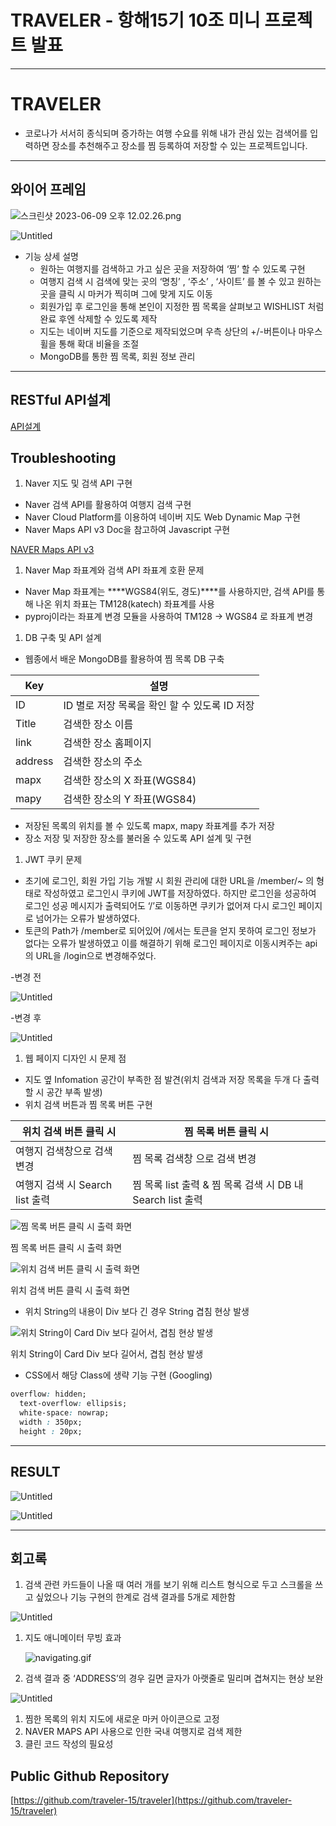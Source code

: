 # TRAVELER - 항해15기 10조 미니 프로젝트 발표

---

# **TRAVELER**

- 코로나가 서서히 종식되며 증가하는 여행 수요를 위해 내가 관심 있는 검색어를 입력하면 장소를 추천해주고 장소를 찜 등록하여 저장할 수 있는 프로젝트입니다.

---

## 와이어 프레임

![스크린샷 2023-06-09 오후 12.02.26.png](%25E1%2584%2589%25E1%2585%25B3%25E1%2584%258F%25E1%2585%25B3%25E1%2584%2585%25E1%2585%25B5%25E1%2586%25AB%25E1%2584%2589%25E1%2585%25A3%25E1%2586%25BA_2023-06-09_%25E1%2584%258B%25E1%2585%25A9%25E1%2584%2592%25E1%2585%25AE_12.02.26.png)

![Untitled](Untitled.png)

- 기능 상세 설명
    - 원하는 여행지를 검색하고 가고 싶은 곳을 저장하여 ‘찜’  할 수 있도록 구현
    - 여행지 검색 시 검색에 맞는 곳의 ‘명칭’ , ‘주소’ , ‘사이트’ 를 볼 수 있고 원하는 곳을 클릭 시 마커가 찍히며 그에 맞게 지도 이동
    - 회원가입 후 로그인을 통해 본인이 지정한 찜 목록을 살펴보고 WISHLIST 처럼 완료 후엔 삭제할 수 있도록 제작
    - 지도는 네이버 지도를 기준으로 제작되었으며 우측 상단의 +/-버튼이나 마우스 휠을 통해 확대 비율을 조절
    - MongoDB를 통한 찜 목록, 회원 정보 관리

---

## RESTful API설계

[API설계](https://www.notion.so/a84e8f1f717b45bfac19223ca4a62790?pvs=21)

## Troubleshooting

1. Naver 지도 및 검색 API 구현
- Naver 검색 API를 활용하여 여행지 검색 구현
- Naver Cloud Platform를 이용하여 네이버 지도 Web Dynamic Map 구현
- Naver Maps API v3 Doc을 참고하여 Javascript 구현

[NAVER Maps API v3](https://navermaps.github.io/maps.js/)

1. Naver Map 좌표계와 검색 API 좌표계 호환 문제
- Naver Map 좌표계는 ****WGS84(위도, 경도)****를 사용하지만, 검색 API를 통해 나온 위치 좌표는 TM128(katech) 좌표계를 사용
- pyproj이라는 좌표계 변경 모듈을 사용하여 TM128 → WGS84 로 좌표계 변경

1. DB 구축 및 API 설계
- 웹종에서 배운 MongoDB를 활용하여 찜 목록 DB 구축

| Key | 설명 |
| --- | --- |
| ID | ID 별로 저장 목록을 확인 할 수 있도록 ID 저장 |
| Title | 검색한 장소 이름 |
| link | 검색한 장소 홈페이지 |
| address | 검색한 장소의 주소 |
| mapx | 검색한 장소의 X 좌표(WGS84) |
| mapy | 검색한 장소의 Y 좌표(WGS84) |
- 저장된 목록의 위치를 볼 수 있도록 mapx, mapy 좌표계를 추가 저장
- 장소 저장 및 저장한 장소를 불러올 수 있도록 API 설계 및 구현

1. JWT 쿠키 문제 
- 초기에 로그인, 회원 가입 기능 개발 시 회원 관리에 대한 URL을 /member/~ 의 형태로 작성하였고  로그인시 쿠키에 JWT를 저장하였다. 하지만 로그인을 성공하여 로그인 성공 메시지가 출력되어도 ‘/’로 이동하면 쿠키가 없어져 다시 로그인 페이지로 넘어가는 오류가 발생하였다.
- 토큰의 Path가 /member로 되어있어 /에서는 토큰을 얻지 못하여 로그인 정보가 없다는 오류가 발생하였고 이를 해결하기 위해 로그인 페이지로 이동시켜주는 api의 URL을 /login으로 변경해주었다.

-변경 전

![Untitled](Untitled%201.png)

-변경 후

![Untitled](Untitled%202.png)

1. 웹 페이지 디자인 시 문제 점
- 지도 옆 Infomation 공간이 부족한 점 발견(위치 검색과 저장 목록을 두개 다 출력할 시 공간 부족 발생)
- 위치 검색 버튼과 찜 목록 버튼 구현

| 위치 검색 버튼 클릭 시 | 찜 목록 버튼 클릭 시 |
| --- | --- |
| 여행지 검색창으로 검색 변경 | 찜 목록 검색창 으로 검색 변경 |
| 여행지 검색 시 Search list 출력 | 찜 목록 list 출력 & 찜 목록 검색 시 DB 내 Search list 출력 |

![찜 목록 버튼 클릭 시 출력 화면](Untitled%203.png)

찜 목록 버튼 클릭 시 출력 화면

![위치 검색 버튼 클릭 시 출력 화면](Untitled%204.png)

위치 검색 버튼 클릭 시 출력 화면

- 위치 String의 내용이 Div 보다 긴 경우 String 겹침 현상 발생

![위치 String이 Card Div 보다 길어서, 겹침 현상 발생](Untitled%205.png)

위치 String이 Card Div 보다 길어서, 겹침 현상 발생

- CSS에서 해당 Class에 생략 기능 구현 (Googling)

```css
overflow: hidden;
  text-overflow: ellipsis;
  white-space: nowrap;
  width : 350px;
  height : 20px;
```

---

## RESULT

![Untitled](Untitled%206.png)

![Untitled](Untitled.png)

---

## 회고록

1. 검색 관련 카드들이 나올 때 여러 개를 보기 위해 리스트 형식으로 두고 스크롤을 쓰고 싶었으나 기능 구현의 한계로 검색 결과를 5개로 제한함

![Untitled](Untitled%207.png)

1. 지도 애니메이터 무빙 효과
    
    ![navigating.gif](navigating.gif)
    
2. 검색 결과 중 ‘ADDRESS’의 경우 길면 글자가 아랫줄로 밀리며 겹쳐지는 현상 보완

![Untitled](Untitled%208.png)

1. 찜한 목록의 위치 지도에 새로운 마커 아이콘으로 고정
2. NAVER MAPS API 사용으로 인한 국내 여행지로 검색 제한
3. 클린 코드 작성의 필요성

## Public Github Repository

[https://github.com/traveler-15/traveler](https://github.com/traveler-15/traveler)